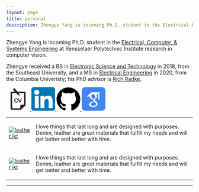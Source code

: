 ```yaml
---
layout: page
title: personal
description: Zhengye Yang is incoming Ph.D. student in the Electrical Engineering at Rensselaer Polytechnic Institute; research in computer vision
---
```

Zhengye Yang is incoming Ph.D. student in the [Electrical, Computer, & Systems Engineering](https://www.ecse.rpi.edu) at Rensselaer Polytechnic Institute
research in computer vision.

Zhengye received a BS in [Electronic Science and Technology](https://electronic.seu.edu.cn/dz_en/)
in 2018, from the
Southeast University, and a
MS in [Electrical Engineering](https://www.ee.columbia.edu) in 2020, from the
Columbia Univeristy; his PhD advisor is
[Rich Radke](https://www.ecse.rpi.edu/~rjradke/index.htm).


<a href="{{ BASE_PATH }}/zhengye_cv_2_1.pdf">
<img border="0" alt="CV" src="high_res_icon/cv-icon.png" width="64" height="64">
</a>
<a href="https://www.linkedin.com/in/zhengye-yang/">
<img border="0" alt="LinkedIn" src="high_res_icon/linkedin-icon.png" width="64" height="64">
</a>
<a href="https://github.com/zylearncoding">
<img border="0" alt="Github" src="high_res_icon/github-icon.png" width="64" height="64">
</a>
<a href="https://scholar.google.com/citations?user=PGbaGDsAAAAJ&hl=en">
<img border="0" alt="GoogleScholar" src="high_res_icon/googlescholar-icon.png" width="64" height="64">
</a>


<table class="wide">
<tr>
  <td class="left">
    <a href="./publpics/leather_jkt.png">
            <img src="./publpics/leather_jkt.png"
                  title="leather jkt" alt="leather jkt"/></a>
  </td>
  <td class="right">
    <p >
        I love things that last long and are designed with purposes. Denim, leather are great materials that fulfill my needs and will get better and better with time.
    </p>
  </td>
</tr>
<tr>
  <td class="left">
    <a href="../publpics/leather_jkt.png">
            <img src="../publpics/leather_jkt.png"
                  title="leather jkt" alt="leather jkt"/></a>
  </td>
  <td class="right">
    <p >
        I love things that last long and are designed with purposes. Denim, leather are great materials that fulfill my needs and will get better and better with time.
    </p>
  </td>
</tr>
</table>





---

